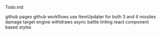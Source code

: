 Todo.md

github pages
github workflows
use ItemUpdater for both 
3 and 4 missiles
damage target engine
withdraws
async battle
linting
react component based styles


